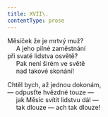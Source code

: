 ```yaml
---
title: XVII\.
contentType: prose
---
```


Měsíček že je mrtvý muž?  
     A jeho pilné zaměstnání  
při svaté lidstva osvětě?  
     Pak není širém ve světě  
     nad takové skonání!

Chtěl bych, až jednou dokonám,  
— odpusťte hvězdné touze —  
     jak Měsíc svítit lidstvu dál —  
     tak dlouze — ach tak dlouze!
